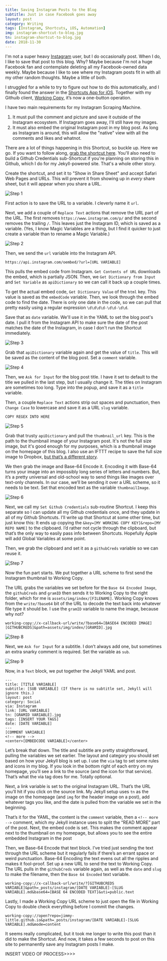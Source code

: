 ```yaml
---
title: Saving Instagram Posts to the Blog
subtitle: Just in case Facebook goes away
layout: post
category: Writing
tags: [Instagram, Shortcuts, iOS, Automation]
img: instagram-shortcut-to-blog.jpg
tn: instagram-shortcut-to-blog.jpg
date: 2018-11-30
---
```


I'm not a super heavy [Instagram][insta] user, but I do occasionally post. When I do, I like to save that post to this blog. Why? Maybe because I'm not a huge Facebook fan and contemplate deleting all my Facebook-owned data weekly. Maybe because I like to see where my Instagram posts fit in with all my other random thoughts. Maybe a little of both.

I struggled for a while to try to figure out how to do this automatically, and I finally found the answer in the [Shortcuts App for iOS][shortcuts]. Together with my Githuib client, [Working Copy][wc], it’s now a one-button operation.

I have two main requirements for my Instagram Scraping Machine.
  1. It must pull the comment and picture and save it outside of the Instagram ecosystem. If Instagram goes away, I'll still have my images.
  2. It must also embed the original Instagram post in my blog post. As long as Instagram is around, this will allow the "native" view with all the comments and likes and whatnot.

There are a lot of things happening in this Shortcut, so buckle up. Here we go. If you want to follow along, [grab the shortcut here][icloudlink]. You'll also need to build a Github Credentials sub-Shortcut if you're planning on storing this in Github, which I do for my Jekyll-powered site. That's a whole other story.

Create the shortcut, and set it to "Show in Share Sheet" and accept Safari Web Pages and URLs. This will prevent it from showing up in _every_ share sheet, but it will appear  when you share a URL.

![Step 1](/assets/img/post/instablog/step1.jpg)

First action is to save the URL to a variable. I cleverly name it `url`.

Next, we add a couple of `Replace Text` actions that remove the URL part of the URL. The first removes `https://www.instagram.com/p/` and the second removes the trailing `/`. This leaves just the Instagram ID, which is saved as a variable. (Yes, I know Magic Variables are a thing, but I find it quicker to just create a variable than to rename a Magic Variable.)

![Step 2](/assets/img/post/instablog/step2.jpg) 

Then, we send the `url` variable into the Instagram API.

`https://api.instagram.com/oembed/?url=[URL VARIABLE]`

This pulls the embed code from Instagram. `Get Contents of URL` downloads the embed, which is partially JSON. Then, we `Get Dictionary from Input` and `Set Variable` as `apiDictionary` so we can call it back up a couple times.

To get the actual embed code, `Get Dictionary Value` of the `html` key. This value is saved as the `embedCode` variable. Then, we look through the embed code to find the date. There is only one date in the code, so we can pull that pretty easily using a regular expression `\d\d\d\d-\d\d-\d\d`.

Save that as `date` variable. We'll use it in the YAML to set the blog post's date. I pull it from the Instagram API to make sure the date of the post matches the date of the Instagram, in case I don't run the Shortcut immediately.

![Step 3](/assets/img/post/instablog/step3.jpg)

Grab that `apiDictionary` variable again and get the value of `title`. This will be saved as the content of the blog post. Set a `comment` variable.

![Step 4](/assets/img/post/instablog/step4.jpg)

Then, we `Ask for Input` for the blog post title. I have it set to default to the title we pulled in the last step, but I usually change it. The titles on Instagram are sometimes too long. Type into the popup, and save it as a `title` variable.

Then, a couple `Replace Text` actions strip out spaces and punctuation, then `Change Case` to lowercase and save it as a URL `slug` variable.

`COPY REGEX INTO HERE`

![Step 5](/assets/img/post/instablog/step5.jpg)

Grab that trusty `apiDictionary` and pull the `thumbnail_url` key. This is the path to the thumbnail image of your Instagram post. It's not the full size image, but it's good enough for my purposes, which is a thumbnail image on the homepage of this blog. I also use an IFTTT recipe to save the full size image to Dropbox, [but that’s a different story][ifttt].

We then grab the image and Base-64 Encode it. Encoding it with Base-64 turns your image into an impossibly long series of letters and numbers. But, it’s a pretty universal and old-school way to send things like images over text-only channels. In our case, we’ll be sending it over a URL scheme, so it needs to be text. Set that encoded text as the variable `thumbnailImage`.

![Step 6](/assets/img/post/instablog/step6.jpg)

Next, we call my `Set Github Credentials` sub-routine Shortcut. I keep this separate so I can update all my Github credentials once, and they update in all of my Github Shortcuts. I’ll write up that Shortcut at some other time, but just know this: It ends up copying the `&key=[MY WORKING COPY KEY]&repo=[MY REPO NAME]` to the clipboard. I’d rather not cycle through the clipboard, but that’s the only way to easily pass info between Shortcuts. Hopefully Apple will add Global Variables at some point.

Then, we grab the clipboard and set it as a `githubCreds` variable so we can reuse it.

![Step 7](/assets/img/post/instablog/step7.jpg)

Now the fun part starts. We put together a URL scheme to first send the Instagram thumbnail to Working Copy. 

The URL grabs the variables we set before for the `Base 64 Encoded Image`, the `githubCreds` and `gramID` then sends it to Working Copy to the right folder, which for me is `assets/img/index/[FILENAME]`. Working Copy knows from the `write/?base64` bit of the URL to decode the text back into whatever file type it should be. I use the `gramID` variable to name the image, because why not?

`working-copy://x-callback-url/write/?base64=[BASE64 ENCODED IMAGE] [GITHUBCREDS]&path=assets/img/index/[GRAMID].jpg`

![Step 8](/assets/img/post/instablog/step8.jpg)

Next, we `Ask for Input` for a subtitle. I don’t always add one, but sometimes an extra snarky comment is required. Set the variable as `sub`.

![Step 9](/assets/img/post/instablog/step9.jpg)

Now, in a `Text` block, we put together the Jekyll YAML and post. 

```
---
title: [TITLE VARIABLE]
subtitle: [SUB VARIABLE] (If there is no subtitle set, Jekyll will ignore this.)
layout: post
category: Social
via: Instagram
link: [URL VARIABLE]
tn: [GRAMID VARIABLE].jpg
tags: [INSERT YOUR TAGS]
date: [DATE VARIABLE]
---
[COMMENT VARIABLE]
<!-- more -->
<center>[EMBEDCODE VARIABLE]</center>

```

Let’s break that down.  The title and subtitle are pretty straightforward, pulling the variables we set earlier. The layout and category you should set based on how your Jekyll blog is set up. I use the `via` tag to set some rules and icons in my blog. If you look in the bottom right of each entry on my homepage, you’ll see a link to the source (and the icon for that service). That’s what the via tag does for me. Totally optional.  

Next, a link variable is set to the original Instagram URL. That’s the URL you’ll hit if you click on the source link. My Jekyll setup uses `tn` as the image on the homepage (and `img` for the header image on a post), add whatever tags you like, and the date is pulled from the variable we set in the beginning. 

That’s it for the YAML, the content is the `comment` variable, then a `<!-- more -->` comment, which my Jekyll instance uses to split the “READ MORE” part of the post. Next, the embed code is set. This makes the comment appear next to the thumbnail on my homepage, but allows you to see the entire embedded Instagram in the post

Then, we Base-64 Encode that text block. I’ve tried just sending the text through the URL scheme but it regularly fails if there’s an errant space or weird punctuation. Base-64 Encoding the text evens out all the ripples and makes it fool-proof.  Set up a new URL  to send the text to Working Copy. The URL pulls in the `githubCreds` variable again, as well as the `date` and `slug` to make the filename, then the `Base 64 Encoded` text variable.

`working-copy://x-callback-url/write/?[GITHUBCREDS VARIABLE]&path=_posts/instagram/[DATE VARIABLE]-[SLUG VARIABLE].md&base64=[BASE 64 ENCODED TEXT]&uti=public.text`

Lastly, I made a Working Copy URL scheme to just open the file in Working Copy to double check everything before I commit the changes. 

`working-copy://open?repo=jimmy-little.github.io&path=_posts/instagram/[DATE VARIABLE]-[SLUG VARIABLE].md&mode=content`

It seems really complicated, but it took me longer to write this post than it did to make the Shortcut. And now, it takes a few seconds to post on this site to permanently save any Instagram posts I make. 

INSERT VIDEO OF PROCESS>>>>

[wc]: https://itunes.apple.com/us/app/working-copy/id896694807?mt=8&uo=4at=1001|3C5&c-and-c
[insta]: https://wwww.instagram.com/jimmylittle
[shortcuts]: https://itunes.apple.com/us/app/shortcuts/id915249334?mt=8&uo=4at=1001|3C5&c-and-c
[icloudlink]: https://www.icloud.com/shortcuts/8fd93a993deb46d8aacf2994da52c60f
[icloudlink2]: getotherlink
[ifttt]: https://ifttt.com/applets/1112193
